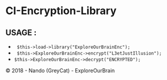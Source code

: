 # CI-Encryption-Library

## USAGE :
- ``` $this->load->library("ExploreOurBrainEnc");```
- ``` $this->ExploreOurBrainEnc->encrypt("L3etJustIllusion");```
- ```$this->ExploreOurBrainEnc->decrypt("ENCRYPTED");```

© 2018 - Nando (GreyCat) - ExploreOurBrain

